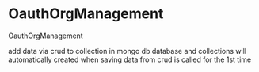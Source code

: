 # OauthOrgManagement
OauthOrgManagement

add data via crud to collection in mongo db 
database and collections will automatically created when saving data from crud is called for the 1st time
